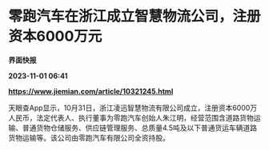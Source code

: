 # 零跑汽车在浙江成立智慧物流公司，注册资本6000万元
**界面快报**

**2023-11-01 06:41**

**https://www.jiemian.com/article/10321245.html**

天眼查App显示，10月31日，浙江凌迅智慧物流有限公司成立，注册资本6000万人民币，法定代表人、执行董事为零跑汽车创始人朱江明，经营范围含道路货物运输、普通货物仓储服务、供应链管理服务、总质量4.5吨及以下普通货运车辆道路货物运输等。该公司由零跑汽车有限公司全资持股。